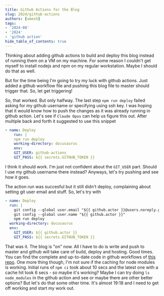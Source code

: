 ```yaml
---
title: Github Actions for the Blog
slug: 2024/github-actions
authors: [umesh]
tags:
- '2024-08'
- '2024'
- 'github action'
hide_table_of_contents: true
---
```

Thinking about adding github actions to build and deploy this blog instead of running them on a VM on my machine. For some reason<!-- truncate --> I couldn't get myself to install nodejs and npm on my regular workstation. Maybe I should do that as well.

But for the time being I'm going to try my luck with github actions. Just added a github workflow file and pushing this blog file to master should trigger that. So, let get triggering!

So, that worked. But only halfway. The last step `npm run deploy` failed asking for my github username or specifying using ssh key. I was hoping that it would know how to push the changes as it was already running in github action. Let's see if `Claude Opus` can help us figure this out. After multiple back and forth it suggested to use this snippet
```yaml
- name: Deploy
    run: |
    npm run deploy
    working-directory: docusaurus
    env:
    GIT_USER: github-actions
    GIT_PASS: ${{ secrets.GITHUB_TOKEN }}
```
I think it should work. I'm just not confident about the `GIT_USER` part. Should I use my github username there instead? Anyways, let's try pushing and see how it goes.

The action run was succesful but it still didn't deploy, complaining about setting git user email and stuff. So, let's try with

```yaml
- name: Deploy
  run: |
    git config --global user.email "${{ github.actor }}@users.noreply.github.com"
    git config --global user.name "${{ github.actor }}"
    npm run deploy
  working-directory: docusaurus
  env:
    GIT_USER: ${{ github.actor }}
    GIT_PASS: ${{ secrets.GITHUB_TOKEN }}
```

That was it. The blog is "on" now. All I have to do is write and push to master and github will take care of build, deploy and hosting. Good times. You can find the complete and up-to-date code in github workflows of [this repo](https://github.com/nakamorg/nakamorg.github.io). One more thing though, I'm not sure if the caching for node modules is working. Initial runs of `npm ci` took about 10 secs and the latest one with a cache hit took 6 secs - so maybe it's working? Maybe I can try doing `ls node_modules` in the github action and see or maybe there are other better options? But let's do that some other time. It's almost 19:18 and I need to get off working and start my work out.
